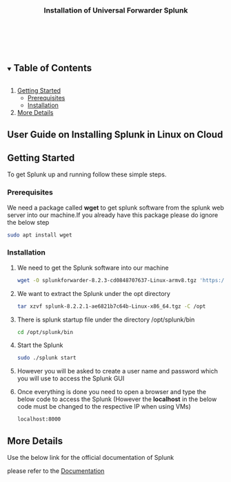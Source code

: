 

<p align="center">
  <h3 align="center">Installation of Universal Forwarder Splunk</h3>

  <p align="center">
    <br />
    <br />
    <br />
    <a href="https://www.youtube.com/watch?v=KGWZ_CxJ43g"></a>
  </p>
</p>



<!-- TABLE OF CONTENTS -->
<details open="open">
  <summary><h2 style="display: inline-block">Table of Contents</h2></summary>
  <ol>
    <li>
      <a href="#getting-started">Getting Started</a>
      <ul>
        <li><a href="#prerequisites">Prerequisites</a></li>
        <li><a href="#installation">Installation</a></li>
      </ul>
    </li>
    <li><a href="#More Details">More Details</a></li>
  </ol>
</details>



<!-- ABOUT THE PROJECT -->
## User Guide on Installing Splunk in Linux on Cloud





<!-- GETTING STARTED -->
## Getting Started

To get Splunk up and running follow these simple steps.

### Prerequisites

 We need a package called **wget** to get splunk software from the splunk web server into our machine.If you already have this package please do ignore the below step
  ```sh
  sudo apt install wget
  ```

### Installation

1. We need to get the Splunk software into our machine 
   ```sh
   wget -O splunkforwarder-8.2.3-cd0848707637-Linux-armv8.tgz 'https://download.splunk.com/products/universalforwarder/releases/8.2.3/linux/splunkforwarder-8.2.3-cd0848707637-Linux-armv8.tgz'
   ```
2. We want to extract the Splunk under the opt directory
   ```sh
   tar xzvf splunk-8.2.2.1-ae6821b7c64b-Linux-x86_64.tgz -C /opt
   ```
3. There is splunk startup file under the directory /opt/splunk/bin 
   ```sh
   cd /opt/splunk/bin
   ```
4. Start the Splunk 
   ```sh
   sudo ./splunk start
   ```
5. However you will be asked to create a user name and password which you will use to access the Splunk GUI

6. Once everything is done you need to open a browser and type the below code to access the Splunk (However the **localhost** in the below code must be changed to the respective IP when using VMs) 
   ```sh
   localhost:8000

<!-- USAGE EXAMPLES -->
## More Details

Use the below link for the official documentation of Splunk

 please refer to the [Documentation](https://docs.splunk.com/Documentation/Splunk/8.2.2/Installation/Chooseyourplatform)





